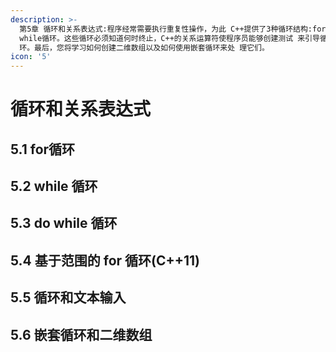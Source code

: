 ```yaml
---
description: >-
  第5章 循环和关系表达式:程序经常需要执行重复性操作，为此 C++提供了3种循环结构:for循环、while循环和do
  while循环。这些循环必须知道何时终止，C++的关系运算符使程序员能够创建测试 来引导循环。本章还将介绍如何创建逐字符地读取和处理输入的循
  环。最后，您将学习如何创建二维数组以及如何使用嵌套循环来处 理它们。
icon: '5'
---
```


# 循环和关系表达式

## 5.1 for循环



## 5.2 while 循环



## 5.3 do while 循环



## 5.4 基于范围的 for 循环(C++11)



## 5.5 循环和文本输入



## 5.6 嵌套循环和二维数组
